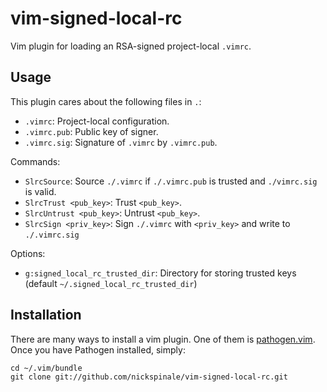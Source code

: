 # vim-signed-local-rc

Vim plugin for loading an RSA-signed project-local `.vimrc`.

## Usage

This plugin cares about the following files in `.`:

- `.vimrc`: Project-local configuration.
- `.vimrc.pub`: Public key of signer.
- `.vimrc.sig`: Signature of `.vimrc` by `.vimrc.pub`.

Commands:

- `SlrcSource`: Source `./.vimrc` if `./.vimrc.pub` is trusted and `./vimrc.sig` is valid.
- `SlrcTrust <pub_key>`: Trust `<pub_key>`.
- `SlrcUntrust <pub_key>`: Untrust `<pub_key>`.
- `SlrcSign <priv_key>`: Sign `./.vimrc` with `<priv_key>` and write to `./.vimrc.sig`

Options:

- `g:signed_local_rc_trusted_dir`: Directory for storing trusted keys (default `~/.signed_local_rc_trusted_dir`)

## Installation

There are many ways to install a vim plugin.
One of them is [pathogen.vim](https://github.com/tpope/vim-pathogen).
Once you have Pathogen installed, simply:

```
cd ~/.vim/bundle
git clone git://github.com/nickspinale/vim-signed-local-rc.git
```
